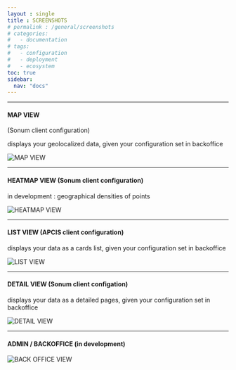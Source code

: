 ```yaml
---
layout : single
title : SCREENSHOTS
# permalink : /general/screenshots
# categories:
#   - documentation
# tags:
#   - configuration
#   - deployment
#   - ecosystem
toc: true
sidebar:
  nav: "docs"
---
```


------------

#### MAP VIEW
(Sonum client configuration)

displays your geolocalized data, given your configuration set in backoffice

![MAP VIEW](../documentation/screenshots/map-view-sonum-03.png)


------------

#### HEATMAP VIEW (Sonum client configuration)
in development : geographical densities of points

![HEATMAP VIEW](../documentation/screenshots/heatmap-view-sonum-02.png)

------------

#### LIST VIEW (APCIS client configuration)
displays your data as a cards list, given your configuration set in backoffice

![LIST VIEW](../documentation/screenshots/list-view-apcis-01.png)

------------

#### DETAIL VIEW (Sonum client configation)
displays your data as a detailed pages, given your configuration set in backoffice

![DETAIL VIEW](../documentation/screenshots/detail-view-sonum-01.png)

------------

#### ADMIN / BACKOFFICE (in development)

![BACK OFFICE VIEW](../documentation/screenshots/backoffice-sonum-02.png)
